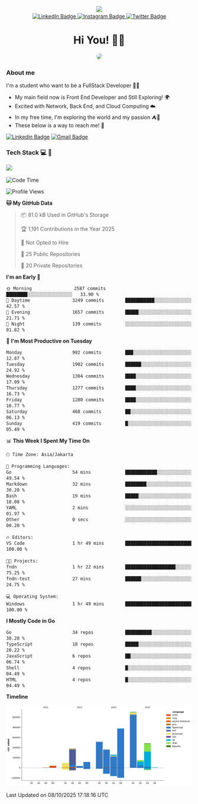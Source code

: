<div>
  <div id="header" align="center">
      <img src="https://media.giphy.com/media/nFLW7PNGgN3lI68rdv/giphy.gif" width="100"/>
      <div id="badges" style="margin-bottom:20px">
        <a href="https://www.linkedin.com/in/daffadon/">
          <img src="https://img.shields.io/badge/LinkedIn-blue?style=for-the-badge&logo=linkedin&logoColor=white" alt="LinkedIn Badge"/>
        </a>
        <a href="https://www.instagram.com/daffadon_/">
          <img src="https://img.shields.io/badge/Instagram-E4405F?style=for-the-badge&logo=instagram&logoColor=white" alt="Instagram Badge"/>
        </a>
        <a href="https://twitter.com/daffadon_">
          <img src="https://img.shields.io/badge/Twitter-blue?style=for-the-badge&logo=twitter&logoColor=white" alt="Twitter Badge"/>
        </a>
      </div>
    <h1>Hi You! 🙌🙌</h1>
    <img src="https://media.giphy.com/media/rJsMvyk7AHHiW9qKLM/giphy.gif" height=200 style="border-radius:10px" />
  </div>
</div>

### About me

I'm a student who want to be a FullStack Developer 🧑‍💻

- My main field now is Front End Developer and Still Exploring! 🌍
- Excited with Network, Back End, and Cloud Computing ☁️
- In my free time, I'm exploring the world and my passion ⛺🍵
- These below is a way to reach me! 🏃

[![Linkedin Badge](https://skillicons.dev/icons?i=linkedin)](https://www.linkedin.com/in/daffadon)
[![Gmail Badge](https://skillicons.dev/icons?i=gmail)](https://mail.google.com/mail/?view=cm&fs=1&to=daffaputranarendra9@gmail.com)

### Tech Stack 💻 📘

<img src="https://skillicons.dev/icons?i=java,html,css,javascript,typescript,golang,react,next,express,vite,tailwind,mui,prisma,mongodb,mysql,firebase,jest,git,jenkins,docker,kubernetes,github,postman,prometheus,grafana,gcp,vscode,arch,&perline=9"/>

<!--START_SECTION:waka-->
![Code Time](http://img.shields.io/badge/Code%20Time-420%20hrs%2045%20mins-blue)

![Profile Views](http://img.shields.io/badge/Profile%20Views-0-blue)

**🐱 My GitHub Data** 

> 📦 81.0 kB Used in GitHub's Storage 
 > 
> 🏆 1,191 Contributions in the Year 2025
 > 
> 🚫 Not Opted to Hire
 > 
> 📜 25 Public Repositories 
 > 
> 🔑 20 Private Repositories 
 > 
**I'm an Early 🐤** 

```text
🌞 Morning                2587 commits        ████████░░░░░░░░░░░░░░░░░   33.90 % 
🌆 Daytime                3249 commits        ███████████░░░░░░░░░░░░░░   42.57 % 
🌃 Evening                1657 commits        █████░░░░░░░░░░░░░░░░░░░░   21.71 % 
🌙 Night                  139 commits         ░░░░░░░░░░░░░░░░░░░░░░░░░   01.82 % 
```
📅 **I'm Most Productive on Tuesday** 

```text
Monday                   982 commits         ███░░░░░░░░░░░░░░░░░░░░░░   12.87 % 
Tuesday                  1902 commits        ██████░░░░░░░░░░░░░░░░░░░   24.92 % 
Wednesday                1304 commits        ████░░░░░░░░░░░░░░░░░░░░░   17.09 % 
Thursday                 1277 commits        ████░░░░░░░░░░░░░░░░░░░░░   16.73 % 
Friday                   1280 commits        ████░░░░░░░░░░░░░░░░░░░░░   16.77 % 
Saturday                 468 commits         ██░░░░░░░░░░░░░░░░░░░░░░░   06.13 % 
Sunday                   419 commits         █░░░░░░░░░░░░░░░░░░░░░░░░   05.49 % 
```


📊 **This Week I Spent My Time On** 

```text
🕑︎ Time Zone: Asia/Jakarta

💬 Programming Languages: 
Go                       54 mins             ████████████░░░░░░░░░░░░░   49.54 % 
Markdown                 32 mins             ████████░░░░░░░░░░░░░░░░░   30.20 % 
Bash                     19 mins             █████░░░░░░░░░░░░░░░░░░░░   18.08 % 
YAML                     2 mins              ░░░░░░░░░░░░░░░░░░░░░░░░░   01.97 % 
Other                    0 secs              ░░░░░░░░░░░░░░░░░░░░░░░░░   00.20 % 

🔥 Editors: 
VS Code                  1 hr 49 mins        █████████████████████████   100.00 % 

🐱‍💻 Projects: 
fndn                     1 hr 22 mins        ███████████████████░░░░░░   75.25 % 
fndn-test                27 mins             ██████░░░░░░░░░░░░░░░░░░░   24.75 % 

💻 Operating System: 
Windows                  1 hr 49 mins        █████████████████████████   100.00 % 
```

**I Mostly Code in Go** 

```text
Go                       34 repos            ██████████░░░░░░░░░░░░░░░   38.20 % 
TypeScript               18 repos            █████░░░░░░░░░░░░░░░░░░░░   20.22 % 
JavaScript               6 repos             ██░░░░░░░░░░░░░░░░░░░░░░░   06.74 % 
Shell                    4 repos             █░░░░░░░░░░░░░░░░░░░░░░░░   04.49 % 
HTML                     4 repos             █░░░░░░░░░░░░░░░░░░░░░░░░   04.49 % 
```



**Timeline**

![Lines of Code chart](https://raw.githubusercontent.com/Daffadon/Daffadon/main/assets/bar_graph.png)


 Last Updated on 08/10/2025 17:18:16 UTC
<!--END_SECTION:waka-->
